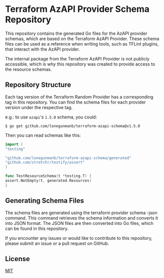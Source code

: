 # Terraform AzAPI Provider Schema Repository

This repository contains the generated Go files for the AzAPI provider schemas, which are based on the Terraform AzAPI Provider. These schema files can be used as a reference when writing tools, such as TFLint plugins, that interact with the AzAPI provider.

The internal package from the Terraform AzAPI Provider is not publicly accessible, which is why this repository was created to provide access to the resource schemas.

## Repository Structure

Each tag version of the Terraform Random Provider has a corresponding tag in this repository. You can find the schema files for each provider version under the respective tag.

e.g.: to use `azapi`'s `1.5.0` schema, you could:

```shell
$ go get github.com/lonegunmanb/terraform-azapi-schema@v1.5.0
```

Then you can read schemas like this:

```go
import (
"testing"

"github.com/lonegunmanb/terraform-azapi-schema/generated"
"github.com/stretchr/testify/assert"
)

func TestResourceSchema(t *testing.T) {
assert.NotEmpty(t, generated.Resources)
}
```

## Generating Schema Files

The schema files are generated using the terraform provider schema -json command. This command retrieves the schema information and converts it into JSON format. The JSON files are then converted into Go files, which can be found in this repository.

If you encounter any issues or would like to contribute to this repository, please submit an issue or a pull request on GitHub.

## License

[MIT](LICENSE)
